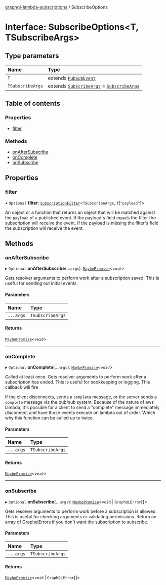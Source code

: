 [graphql-lambda-subscriptions](../README.md) / SubscribeOptions

# Interface: SubscribeOptions<T, TSubscribeArgs\>

## Type parameters

| Name | Type |
| :------ | :------ |
| `T` | extends [`PubSubEvent`](PubSubEvent.md) |
| `TSubscribeArgs` | extends [`SubscribeArgs`](../README.md#subscribeargs) = [`SubscribeArgs`](../README.md#subscribeargs) |

## Table of contents

### Properties

- [filter](SubscribeOptions.md#filter)

### Methods

- [onAfterSubscribe](SubscribeOptions.md#onaftersubscribe)
- [onComplete](SubscribeOptions.md#oncomplete)
- [onSubscribe](SubscribeOptions.md#onsubscribe)

## Properties

### filter

• `Optional` **filter**: [`SubscriptionFilter`](../README.md#subscriptionfilter)<`TSubscribeArgs`, `T`[``"payload"``]\>

An object or a function that returns an object that will be matched against the `payload` of a published event. If the payload's field equals the filter the subscription will receive the event. If the payload is missing the filter's field the subscription will receive the event.

## Methods

### onAfterSubscribe

▸ `Optional` **onAfterSubscribe**(...`args`): [`MaybePromise`](../README.md#maybepromise)<`void`\>

Gets resolver arguments to perform work after a subscription saved. This is useful for sending out initial events.

#### Parameters

| Name | Type |
| :------ | :------ |
| `...args` | `TSubscribeArgs` |

#### Returns

[`MaybePromise`](../README.md#maybepromise)<`void`\>

___

### onComplete

▸ `Optional` **onComplete**(...`args`): [`MaybePromise`](../README.md#maybepromise)<`void`\>

Called at least once. Gets resolver arguments to perform work after a subscription has ended. This is useful for bookkeeping or logging. This callback will fire

If the client disconnects, sends a `complete` message, or the server sends a `complete` message via the pub/sub system. Because of the nature of aws lambda, it's possible for a client to send a "complete" message immediately disconnect and have those events execute on lambda out of order. Which why this function can be called up to twice.

#### Parameters

| Name | Type |
| :------ | :------ |
| `...args` | `TSubscribeArgs` |

#### Returns

[`MaybePromise`](../README.md#maybepromise)<`void`\>

___

### onSubscribe

▸ `Optional` **onSubscribe**(...`args`): [`MaybePromise`](../README.md#maybepromise)<`void` \| `GraphQLError`[]\>

Gets resolver arguments to perform work before a subscription is allowed. This is useful for checking arguments or
validating permissions. Return an array of GraphqlErrors if you don't want the subscription to subscribe.

#### Parameters

| Name | Type |
| :------ | :------ |
| `...args` | `TSubscribeArgs` |

#### Returns

[`MaybePromise`](../README.md#maybepromise)<`void` \| `GraphQLError`[]\>

